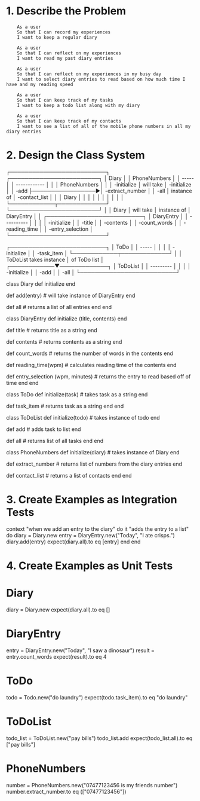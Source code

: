 

# 1. Describe the Problem

        As a user
        So that I can record my experiences
        I want to keep a regular diary

        As a user
        So that I can reflect on my experiences
        I want to read my past diary entries

        As a user
        So that I can reflect on my experiences in my busy day
        I want to select diary entries to read based on how much time I have and my reading speed

        As a user
        So that I can keep track of my tasks
        I want to keep a todo list along with my diary

        As a user
        So that I can keep track of my contacts
        I want to see a list of all of the mobile phone numbers in all my diary entries




# 2. Design the Class System

┌──────────────────────────┐                  ┌────────────────────────┐
│ Diary                    │                  │ PhoneNumbers           │
│ -----                    │                  │ ------------           │
│                          │ PhoneNumbers     │                        │
│ -initialize              │  will take       │ -initialize            │
│ -add                     ├─────────────────►│ -extract_number        │
│ -all                     │  instance of     │ -contact_list          │
│                          │  Diary           │                        │
│                          │                  │                        │
│                          │                  │                        │
└────────────┬─────────────┘                  └────────────────────────┘
             │
             │
Diary        │
will take    │
instance of  │
DiaryEntry   │
             │
┌──────────────────────────┐
│ DiaryEntry               │
│ ----------               │
│                          │
│ -initialize              │
│ -title                   │
│ -contents                │
│ -count_words             │
│ -reading_time            │
│ -entry_selection         │
└──────────────────────────┘

┌──────────────────────────┐
│ ToDo                     │
│ -----                    │
│                          │
│ -initialize              │
│ -task_item               │
└────────────┬─────────────┘
             │
             │ ToDoList takes instance
             │ of ToDo list
             │
┌────────────▼─────────────┐
│ ToDoList                 │
│ ---------                │
│                          │
│ -initialize              │
│ -add                     │
│ -all                     │
└──────────────────────────┘

class Diary
  def initialize
  end

  def add(entry)
    # will take instance of DiaryEntry
  end 

  def all
    # returns a list of all entries
  end
end

class DiaryEntry
  def initialize (title, contents)
  end

  def title
    # returns title as a string
  end

  def contents
    # returns contents as a string
  end

  def count_words
    # returns the number of words in the contents
  end

  def reading_time(wpm)
    # calculates reading time of the contents
  end

  def entry_selection (wpm, minutes)
    # returns the entry to read based off of time
  end
end

class ToDo
  def initialize(task)
    # takes task as a string 
  end

  def task_item
    # returns task as a string
  end
end

class ToDoList
  def initialize(todo)
    # takes instance of todo
  end

  def add
    # adds task to list
  end

  def all
    # returns list of all tasks
  end
end

class PhoneNumbers
  def initialize(diary)
    # takes instance of Diary
  end

  def extract_number
    # returns list of numbers from the diary entries
  end

  def contact_list
    # returns a list of contacts
  end
end

# 3. Create Examples as Integration Tests

  context "when we add an entry to the diary" do
    it "adds the entry to a list" do
      diary = Diary.new 
      entry = DiaryEntry.new("Today", "I ate crisps.")
      diary.add(entry)
      expect(diary.all).to eq [entry] 
    end
  end






# 4. Create Examples as Unit Tests

  # Diary
  diary = Diary.new
  expect(diary.all).to eq []

  # DiaryEntry
  entry = DiaryEntry.new("Today", "I saw a dinosaur")
  result = entry.count_words
  expect(result).to eq 4

  # ToDo
  todo = Todo.new("do laundry")
  expect(todo.task_item).to eq "do laundry"

  # ToDoList
  todo_list = ToDoList.new("pay bills")
  todo_list.add
  expect(todo_list.all).to eq ["pay bills"]

  # PhoneNumbers
  number = PhoneNumbers.new("07477123456 is my friends number")
  number.extract_number.to eq (["07477123456"])